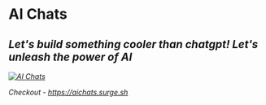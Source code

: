 # AI Chats

## <i> Let's build something cooler than chatgpt! Let's unleash the power of AI <i> 

[![AI Chats](https://github.com/aichats/aichats/assets/24226219/6dc98a69-03bd-461f-ae88-39a61fac59d5)](https://aichats.surge.sh)

Checkout - https://aichats.surge.sh

